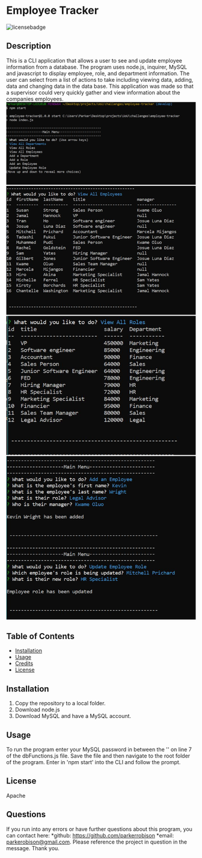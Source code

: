 # Employee Tracker

  ![licensebadge](https://img.shields.io/badge/license-Apache-blue)

  ## Description 
  
  This is a CLI application that allows a user to see and update employee information from a database. The program uses node.js, inquirer, MySQL and javascript to display employee, role, and department information. The user can select from a list of actions to take including viewing data, adding, data and changing data in the data base. This application was made so that a supervisor could very quickly gather and view information about the companies employees.
  ![mainmenu](./assets/images/main-menu.JPG)
  ![mainmenu](./assets/images/employees.JPG)
  ![mainmenu](./assets/images/roles.JPG)
  ![mainmenu](./assets/images/updated-info.JPG)
  
  ## Table of Contents
  
  * [Installation](#installation)
  * [Usage](#usage)
  * [Credits](#credits)
  * [License](#license)
  

  ## Installation
  
  1) Copy the repository to a local folder. 
  2) Download node.js 
  3) Download MySQL and have a MySQL account.
  
  ## Usage 

  To run the program enter your MySQL password in between the '' on line 7 of the dbFunctions.js file. Save the file and then navigate to the root folder of the program. Enter in 'npm start' into the CLI and follow the prompt.
  
   
  ## License

  Apache

  

  ## Questions
  If you run into any errors or have further questions about this program, you can contact here: 
  *github: https://github.com/parkerrobison 
  *email: parkerobison@gmail.com.
  Please reference the project in question in the message. Thank you.
